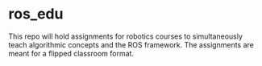 # ros_edu

This repo will hold assignments for robotics courses to simultaneously teach algorithmic concepts and the ROS framework. The assignments are meant for a flipped classroom format.

